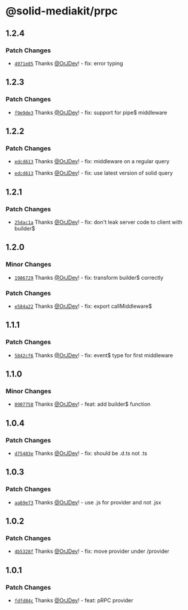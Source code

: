 # @solid-mediakit/prpc

## 1.2.4

### Patch Changes

- [`4971e85`](https://github.com/solidjs-community/mediakit/commit/4971e85a95c141c87435a13f1ba22b1086a6b680) Thanks [@OrJDev](https://github.com/OrJDev)! - fix: error typing

## 1.2.3

### Patch Changes

- [`f9e9de3`](https://github.com/solidjs-community/mediakit/commit/f9e9de3fb60b869b48e02f5745700d0ad6c90313) Thanks [@OrJDev](https://github.com/OrJDev)! - fix: support for pipe$ middleware

## 1.2.2

### Patch Changes

- [`edcd613`](https://github.com/solidjs-community/mediakit/commit/edcd61313ab67f44d281d3b9d839b91a9545bd63) Thanks [@OrJDev](https://github.com/OrJDev)! - fix: middleware on a regular query

- [`edcd613`](https://github.com/solidjs-community/mediakit/commit/edcd61313ab67f44d281d3b9d839b91a9545bd63) Thanks [@OrJDev](https://github.com/OrJDev)! - fix: use latest version of solid query

## 1.2.1

### Patch Changes

- [`25dac1a`](https://github.com/solidjs-community/mediakit/commit/25dac1ab45dcd194c818e489a010733e66380d1f) Thanks [@OrJDev](https://github.com/OrJDev)! - fix: don't leak server code to client with builder$

## 1.2.0

### Minor Changes

- [`1986729`](https://github.com/solidjs-community/mediakit/commit/19867296b662380d2aa032f8a9ddc272187fe368) Thanks [@OrJDev](https://github.com/OrJDev)! - fix: transform builder$ correctly

### Patch Changes

- [`e584a22`](https://github.com/solidjs-community/mediakit/commit/e584a22aff79037c567bf82759edd329c7f99142) Thanks [@OrJDev](https://github.com/OrJDev)! - fix: export callMiddleware$

## 1.1.1

### Patch Changes

- [`5842cf6`](https://github.com/solidjs-community/mediakit/commit/5842cf656a11f8f0b2805177b1c177813def5fef) Thanks [@OrJDev](https://github.com/OrJDev)! - fix: event$ type for first middleware

## 1.1.0

### Minor Changes

- [`8907758`](https://github.com/solidjs-community/mediakit/commit/8907758f9f75f52436c83e813a504dd4c841ae1f) Thanks [@OrJDev](https://github.com/OrJDev)! - feat: add builder$ function

## 1.0.4

### Patch Changes

- [`d75403e`](https://github.com/solidjs-community/mediakit/commit/d75403ea9177c9e1386336f46315f60598463611) Thanks [@OrJDev](https://github.com/OrJDev)! - fix: should be .d.ts not .ts

## 1.0.3

### Patch Changes

- [`aa69e73`](https://github.com/solidjs-community/mediakit/commit/aa69e732df499b70e2b933cb583223eda430e13a) Thanks [@OrJDev](https://github.com/OrJDev)! - use .js for provider and not .jsx

## 1.0.2

### Patch Changes

- [`4b5328f`](https://github.com/solidjs-community/mediakit/commit/4b5328f8a6eb21f01fb5b5fa944e4e2ef67fa5f4) Thanks [@OrJDev](https://github.com/OrJDev)! - fix: move provider under /provider

## 1.0.1

### Patch Changes

- [`fdfd84c`](https://github.com/solidjs-community/mediakit/commit/fdfd84cd7c85db26c804f92ea5ced06c80f2ee0e) Thanks [@OrJDev](https://github.com/OrJDev)! - feat: pRPC provider
